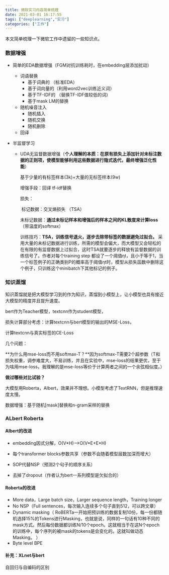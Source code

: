 ```yaml
---
title: 微软实习内容简单梳理
date: 2021-03-01 16:17:55
tags: ["deeplearning","实习"]
categories: ["工作"]
---
```


本文简单梳理一下微软工作中遗留的一些知识点。

<!--more-->

###  数据增强

- 简单的EDA数据增强（FGM对抗训练耗时，在embedding层添加扰动）

  - 词语替换
    - 基于词典的 （标准EDA）
    - 基于词向量的（利用word2vec训练近义词）
    - 基于TF-IDF的 （替换TF-IDF值较低的词）
    - 基于mask LM的替换
  - 随机噪音注入
    - 随机插入
    - 随机交换
    - 随机删除
  - 回译

- 半监督学习
  - UDA无监督数据增强（**个人理解的本质：在原有损失上添加针对未标注数据的正则项，使模型能够利用这些数据进行隐式迭代，最终增强泛化性能**）

    基于少量的有标签样本(3k)+大量的无标签样本(9w)

    增强手段：回译 tf-idf替换

    损失：

    ​	标记数据：交叉熵损失 （TSA）

    ​	未标记数据：**通过未标记样本和增强后的样本之间的KL散度来计算loss**（带温度的softmax）

    训练技巧：**TSA，训练信号退火，逐步去除带标签的数据避免过拟合。** 采用大量的未标记数据进行训练，所需的模型会偏大，而大模型又会轻松的在有限的有监督数据上过拟合，这时TSA就要逐步的释放有监督数据的训练信号了。作者对每个training step 都设了一个阈值ηt，且小于等于1，当一个标签例子的正确类别P的概率高于阈值ηt时，模型从损失函数中删除这个例子，只训练这个minibatch下其他标记的例子。 

    

  

###  知识蒸馏

知识蒸馏就是把大模型学习到的作为知识，蒸馏到小模型上，让小模型也具有接近大模型的精度并且提升速度。

bert作为Teacher模型，textcnn作为student模型，

损失计算部分考虑：计算textcnn与bert模型的输出的MSE-Loss，

计算textcnn与真实标签的CE-Loss

几个问题：

**为什么用mse-loss而不用softmax-T？**因为softmax-T需要2个超参数（T和损失权重，调参难度大，不易训练，并且在实验中，mse-loss的结果更优，至于为啥用mse-loss，我理解的是mse-loss等价于计算两者之间的一个余弦相似度。）

**做过哪些对比试验？**

大模型用Roberta，AIbert，效果并不理想。小模型考虑了TextRNN，但是推理速度太慢。

数据增强：基于随机[mask]替换和n-gram采样的替换

###  ALbert Roberta 

####  Albert的改进

- embedding因式分解，O(V\*H)-->O(V\*E+E*H)
- 每个transformer blocks参数共享（参数不会随着模型层数加深而增大）

- SOP代替NSP（预测2个句子的顺序关系）

- 去掉了dropout（作者认为bert一系列模型是欠拟合的）

####  Roberta的改进

- More data，Large batch size，Larger sequence length，Training longer
- No NSP（Full sentences，每次输入连续多个句子直到512，可以跨文章）
- Dynamic masking（ RoBERTa一开始把预训练的数据复制10份，每一份都随机选择15%的Tokens进行Masking，也就是说，同样的一句话有10种不同的mask方式。然后每份数据都训练N/10个epoch。这就相当于在这N个epoch的训练中，每个序列的被mask的tokens是会变化的。这就叫做动态Masking。 ）
- Byte level BPE

####  补充：XLnet与bert

自回归与自编码的区别